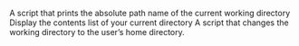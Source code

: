 A script that prints the absolute path name of the current working directory
Display the contents list of your current directory
A script that changes the working directory to the user’s home directory.
